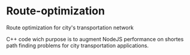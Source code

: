 # Route-optimization
Route optimization for city's transportation network

C++ code wich purpose is to augment NodeJS performance on shortes path finding problems for city transportation applications.